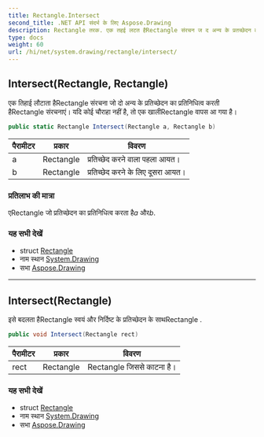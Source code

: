```yaml
---
title: Rectangle.Intersect
second_title: .NET API संदर्भ के लिए Aspose.Drawing
description: Rectangle तरक. एक तहई लटत हैRectangle संरचन ज द अन्य के प्रतच्छेदन क प्रतनधत्व करत हैRectangle संरचनएं यद कई चरह नहं है त एक खलRectangle वपस आ गय है
type: docs
weight: 60
url: /hi/net/system.drawing/rectangle/intersect/
---
```

## Intersect(Rectangle, Rectangle)

एक तिहाई लौटाता हैRectangle संरचना जो दो अन्य के प्रतिच्छेदन का प्रतिनिधित्व करती हैRectangle संरचनाएं। यदि कोई चौराहा नहीं है, तो एक खालीRectangle वापस आ गया है।

```csharp
public static Rectangle Intersect(Rectangle a, Rectangle b)
```

| पैरामीटर | प्रकार | विवरण |
| --- | --- | --- |
| a | Rectangle | प्रतिच्छेद करने वाला पहला आयत। |
| b | Rectangle | प्रतिच्छेद करने के लिए दूसरा आयत। |

### प्रतिलाभ की मात्रा

एRectangle जो प्रतिच्छेदन का प्रतिनिधित्व करता है*a* और*b*.

### यह सभी देखें

* struct [Rectangle](../)
* नाम स्थान [System.Drawing](../../rectangle/)
* सभा [Aspose.Drawing](../../../)

---

## Intersect(Rectangle)

इसे बदलता हैRectangle स्वयं और निर्दिष्ट के प्रतिच्छेदन के साथRectangle .

```csharp
public void Intersect(Rectangle rect)
```

| पैरामीटर | प्रकार | विवरण |
| --- | --- | --- |
| rect | Rectangle | Rectangle जिससे काटना है। |

### यह सभी देखें

* struct [Rectangle](../)
* नाम स्थान [System.Drawing](../../rectangle/)
* सभा [Aspose.Drawing](../../../)


